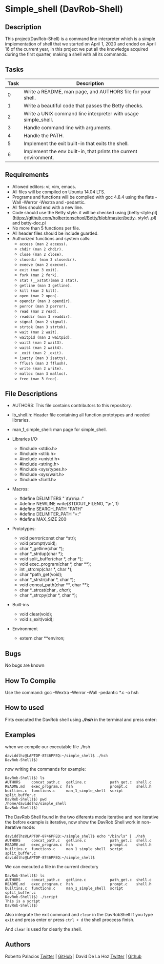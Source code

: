
# Simple_shell (DavRob-Shell)

## Description
This project(DavRob-Shell) is a command line interpreter which is a simple implementation of
shell that we started on April 1, 2020 and ended on April 16 of the current year, in this project we put all the knowledge acquired during the first quarter, making a shell with all its commands.

## Tasks
Task  |	Description
----  | -----------
0 |	Write a README, man page, and AUTHORS file for your shell.
1	| Write a beautiful code that passes the Betty checks.
2	| Write a UNIX command line interpreter with usage simple_shell.
3	| Handle command line with arguments.
4	| Handle the PATH.
5	| Implement the exit built-in that exits the shell.
6	| Implement the env built-in, that prints the current environment.

## Requirements
- Allowed editors: vi, vim, emacs.
- All files will be compiled on Ubuntu 14.04 LTS.
- Programs and functions will be compiled with gcc 4.8.4 using the flats -Wall -Werror -Wextra and -pedantic.
- All files should end with a new line.
- Code should use the Betty style. it will be checked using [betty-style.pl](https://github.com/holbertonschool/Betty/blob/master/betty- style\ .pl) and betty-doc.pl
- No more than 5 functions per file.
- All header files should be include guarded.
- Authorized functions and system calls:
  - `access (man 2 access).`
  - `chdir (man 2 chdir).`
  - `close (man 2 close).`
  - `closedir (man 3 closedir).`
  - `execve (man 2 execve).`
  - `exit (man 3 exit).`
  - `fork (man 2 fork).`
  - `stat (__xstat)(man 2 stat).`
  - `getline (man 3 getline).`
  - `kill (man 2 kill).`
  - `open (man 2 open).`
  - `opendir (man 3 opendir).`
  - `perror (man 3 perror).`
  - `read (man 2 read).`
  - `readdir (man 3 readdir).`
  - `signal (man 2 signal).`
  - `strtok (man 3 strtok).`
  - `wait (man 2 wait).`
  - `waitpid (man 2 waitpid).`
  - `wait3 (man 2 wait3).`
  - `wait4 (man 2 wait4).`
  - `_exit (man 2 _exit).`
  - `isatty (man 3 isatty).`
  - `fflush (man 3 fflush).`
  - `write (man 2 write).`
  - `malloc (man 3 malloc).`
  - `free (man 3 free).`

## File Descriptions

- AUTHORS: This file contains contributors to this repository.
- lb_shell.h: Header file containing all function prototypes and needed libraries.
- man_1_simple_shell: man page for simple_shell.

- Libraries I/O:
  - #include <stdio.h>
  - #include <stlib.h>
  - #include <unistd.h>
  - #include <string.h>
  - #include <sys/types.h>
  - #include <sys/wait.h>
  - #include <fcntl.h>
  
- Macros:
  - #define DELIMITERS " \t\r\n\a :"
  - #define NEWLINE write(STDOUT_FILENO, "\n", 1)
  - #define SEARCH_PATH "PATH"
  - #define DELIMITER_PATH "=:"
  - #define MAX_SIZE 200
  
- Prototypes:
  - void perror(const char *str);
  - void prompt(void);
  - char *_getline(char *);
  - char *_strdup(char *);
  - void split_buffer(char *, char *);
  - void exec_program(char *, char **);
  - int _strcmp(char *, char *);
  - char *path_get(void);
  - char *_strstr(char *, char *);
  - void concat_path(char **, char **);
  - char *_strcat(char *, char*);
  - char *_strcpy(char *, char *);
  
- Built-ins
  - void clear(void);
  - void s_exit(void);

- Environment
  - extern char **environ;
  
## Bugs
No bugs are known

## How To Compile
Use the command: gcc -Wextra -Werror -Wall -pedantic *.c -o hsh

## How to used
Firts executed the DavRob shell using  **_./hsh_** in the terminal and press enter: 


## Examples
when we compile our executable file ./hsh

    daviddlhz@LAPTOP-8746PFEQ:~/simple_shell$ ./hsh
    DavRob-Shell($)   
now writing the commands for example:

    DavRob-Shell($) ls
    AUTHORS     concat_path.c   getline.c           path_get.c  shell.c
    README.md   exec_program.c  hsh                 prompt.c    shell.h
    builtins.c  functions.c     man_1_simple_shell  script      split_buffer.c
    DavRob-Shell($) pwd
    /home/daviddlhz/simple_shell
    DavRob-Shell($)    
The DavRob Shell found in the two diferents mode iterative and non iterative the before example is iterative, now show the DavRob Shell work in non-iterative mode:

    daviddlhz@LAPTOP-8746PFEQ:~/simple_shell$ echo "/bin/ls" | ./hsh
    AUTHORS     concat_path.c   getline.c           path_get.c  shell.c
    README.md   exec_program.c  hsh                 prompt.c    shell.h
    builtins.c  functions.c     man_1_simple_shell  script      split_buffer.c
    daviddlhz@LAPTOP-8746PFEQ:~/simple_shell$  

We can executed a file in the current directory

~~~
DavRob-Shell($) ls
AUTHORS     concat_path.c   getline.c           path_get.c  shell.c
README.md   exec_program.c  hsh                 prompt.c    shell.h
builtins.c  functions.c     man_1_simple_shell  script      split_buffer.c
DavRob-Shell($) ./script
This is a script
DavRob-Shell($)   
~~~
Also integrate the exit command and `clear` in the DavRobShell
If you type `exit` and press enter or press `ctrl + d` the shell proccess finish.

And `clear` is used for clearly the shell.
## Authors
Roberto Palacios [Twitter](https://twitter.com/robpalacios11) | [GitHub](https://github.com/robpalacios1) | David De La Hoz [Twitter](https://twitter.com/DavidDlhz) | [Github](https://github.com/daviddlhz)
